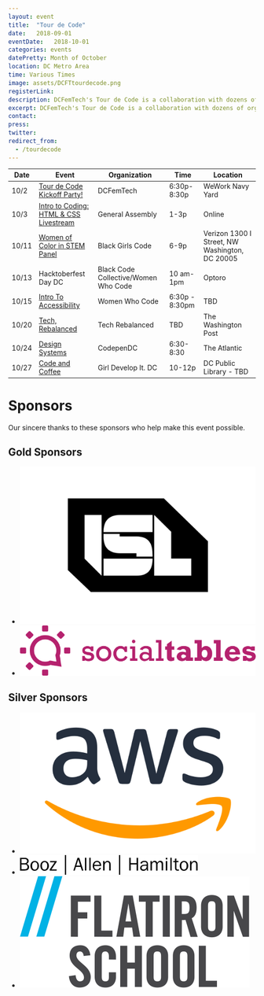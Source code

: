 ```yaml
---
layout: event
title:  "Tour de Code"
date:   2018-09-01
eventDate:   2018-10-01
categories: events
datePretty: Month of October
location: DC Metro Area
time: Various Times
image: assets/DCFTtourdecode.png
registerLink:
description: DCFemTech's Tour de Code is a collaboration with dozens of organizations (Women Who Code DC, DC ACM, AIGA DC and more) to help you advance your technical skills. Get ready for an October filled with workshops and events to help beginners learn how to code and design!
excerpt: DCFemTech's Tour de Code is a collaboration with dozens of organizations (Women Who Code DC, DC ACM, AIGA DC and more) to help you advance your technical skills. Get ready for an October filled with workshops and events to help beginners learn how to code and design!
contact:
press:
twitter:
redirect_from:
  - /tourdecode
---
```

| Date  | Event                                    | Organization                         | Time        | Location                                       |
|-------|------------------------------------------|--------------------------------------|-------------|------------------------------------------------|
| 10/2  | [Tour de Code Kickoff Party!](https://www.eventbrite.com/e/dcfemtech-tour-de-code-kickoff-tickets-50239125577)              | DCFemTech                            | 6:30p-8:30p |  WeWork Navy Yard                    |
| 10/3  | [Intro to Coding: HTML & CSS Livestream](https://generalassemb.ly/education/intro-to-coding-html-css-livestream/washington-dc/55447)   | General Assembly                     | 1-3p        | Online                                         |
| 10/11 | [Women of Color in STEM Panel](https://www.eventbrite.com/e/black-girls-code-dc-chapter-presents-women-of-color-in-stem-career-panel-tickets-49154598728)             | Black Girls Code                     | 6-9p        | Verizon 1300 I Street, NW Washington, DC 20005 |
| 10/13 | Hacktoberfest Day DC                     | Black Code Collective/Women Who Code | 10 am-1pm   | Optoro                                         |
| 10/15 | [Intro To Accessibility](https://www.meetup.com/Women-Who-Code-DC/events/254890697/) | Women Who Code | 6:30p - 8:30pm | TBD |
| 10/20 | [Tech, Rebalanced](https://techladyhackathon.org/) | Tech Rebalanced | TBD | The Washington Post |
| 10/24 | [Design Systems](https://nvite.com/CodePenDC/n7j6jl)                           | CodepenDC                            | 6:30-8:30   | The Atlantic                                   |
| 10/27 | [Code and Coffee](https://www.meetup.com/Girl-Develop-It-DC/events/rbcszpyxnbkc/)                          | Girl Develop It. DC                  | 10-12p      | DC Public Library - TBD                        |


<h1><span class="main-headline">Sponsors</span></h1>
<p class="main-intro l-center">Our sincere thanks to these sponsors who help make this event possible.</p>
<div class="m-sponsors">
  <h2 class="u-center"><span class="main-headline">Gold Sponsors</span></h2>
  <ul class="m-sponsors--gold">
    <li><a href="https://www.isl.co/"><img src="/assets/sponsors/isl-tdc.svg" alt="ISL"></a></li>
    <li><a href="http://www.socialtables.com/"><img src="assets/sponsors/social-tables.png" alt="Social Tables"></a></li>
  </ul>
  <h2 class="u-center"><span class="main-headline">Silver Sponsors</span></h2>
  <ul>
    <li><a href="https://aws.amazon.com/careers/"><img src="assets/sponsors/amazon.svg" alt="Amazon Web Services"></a></li>
    <li><a href="https://www.boozallen.com/"><img src="/assets/sponsors/booz-allen.svg" alt="Booz Allen"></a></li>
    <li><a href="https://flatironschool.com/washington-dc-campus/?utm_campaign=Sponsored_Content&utm_source=DCFemtech&utm_medium=DCcampus"><img src="/assets/sponsors/flatiron.svg" alt="Flatiron School"></a></li>
  </ul>
</div>